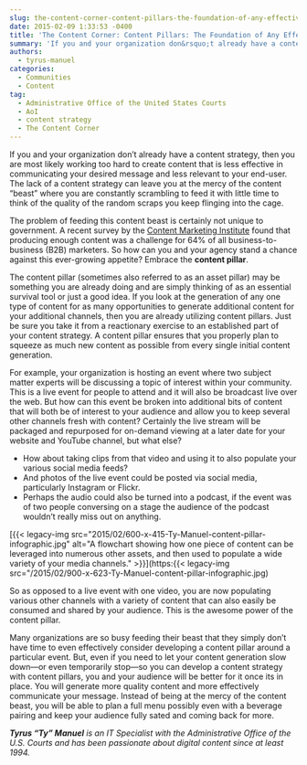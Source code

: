 ```yaml
---
slug: the-content-corner-content-pillars-the-foundation-of-any-effective-content-strategy
date: 2015-02-09 1:33:53 -0400
title: 'The Content Corner: Content Pillars: The Foundation of Any Effective Content Strategy'
summary: 'If you and your organization don&rsquo;t already have a content strategy, then you are most likely working too hard to create content that is less effective in communicating your desired message and less relevant to your end-user. The lack of a content strategy can leave you at the mercy of the content &ldquo;beast&rdquo; where you'
authors:
  - tyrus-manuel
categories:
  - Communities
  - Content
tag:
  - Administrative Office of the United States Courts
  - AoI
  - content strategy
  - The Content Corner
---
```


If you and your organization don’t already have a content strategy, then you are most likely working too hard to create content that is less effective in communicating your desired message and less relevant to your end-user. The lack of a content strategy can leave you at the mercy of the content “beast” where you are constantly scrambling to feed it with little time to think of the quality of the random scraps you keep flinging into the cage.

The problem of feeding this content beast is certainly not unique to government. A recent survey by the [Content Marketing Institute](http://contentmarketinginstitute.com/2012/10/2013-b2b-content-marketing-research/) found that producing enough content was a challenge for 64% of all business-to-business (B2B) marketers. So how can you and your agency stand a chance against this ever-growing appetite? Embrace the **content pillar**.

The content pillar (sometimes also referred to as an asset pillar) may be something you are already doing and are simply thinking of as an essential survival tool or just a good idea. If you look at the generation of any one type of content for as many opportunities to generate additional content for your additional channels, then you are already utilizing content pillars. Just be sure you take it from a reactionary exercise to an established part of your content strategy. A content pillar ensures that you properly plan to squeeze as much new content as possible from every single initial content generation.

For example, your organization is hosting an event where two subject matter experts will be discussing a topic of interest within your community. This is a live event for people to attend and it will also be broadcast live over the web. But how can this event be broken into additional bits of content that will both be of interest to your audience and allow you to keep several other channels fresh with content? Certainly the live stream will be packaged and repurposed for on-demand viewing at a later date for your website and YouTube channel, but what else?

  * How about taking clips from that video and using it to also populate your various social media feeds?
  * And photos of the live event could be posted via social media, particularly Instagram or Flickr.
  * Perhaps the audio could also be turned into a podcast, if the event was of two people conversing on a stage the audience of the podcast wouldn&#8217;t really miss out on anything.

[{{< legacy-img src="2015/02/600-x-415-Ty-Manuel-content-pillar-infographic.jpg" alt="A flowchart showing how one piece of content can be leveraged into numerous other assets, and then used to populate a wide variety of your media channels." >}}](https:{{< legacy-img src="/2015/02/900-x-623-Ty-Manuel-content-pillar-infographic.jpg)

So as opposed to a live event with one video, you are now populating various other channels with a variety of content that can also easily be consumed and shared by your audience. This is the awesome power of the content pillar.

Many organizations are so busy feeding their beast that they simply don’t have time to even effectively consider developing a content pillar around a particular event. But, even if you need to let your content generation slow down—or even temporarily stop—so you can develop a content strategy with content pillars, you and your audience will be better for it once its in place. You will generate more quality content and more effectively communicate your message. Instead of being at the mercy of the content beast, you will be able to plan a full menu possibly even with a beverage pairing and keep your audience fully sated and coming back for more.

_**Tyrus “Ty” Manuel** is an IT Specialist with the Administrative Office of the U.S. Courts and has been passionate about digital content since at least 1994._